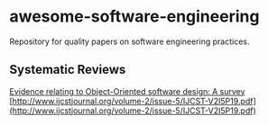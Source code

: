 # awesome-software-engineering
Repository for quality papers on software engineering practices.

## Systematic Reviews
[Evidence relating to Object-Oriented software design: A survey](http://citeseerx.ist.psu.edu/viewdoc/download?doi=10.1.1.387.5851&rep=rep1&type=pdf)
[http://www.ijcstjournal.org/volume-2/issue-5/IJCST-V2I5P19.pdf](http://www.ijcstjournal.org/volume-2/issue-5/IJCST-V2I5P19.pdf)
